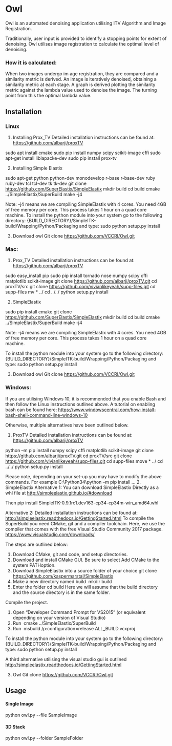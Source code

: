 # Owl
Owl is an automated denoising application utilising ITV Algorithm and Image Registration. 
 
Traditionally, user input is provided to identify a stopping points for extent of denoising. Owl utilises image registration to calculate the optimal level of denoising.  

### How it is calculated: 

When two images undergo im age registration, they are compared and a similarity metric is derived. An image is iteratively denoised, obtaining a similarity metric at each stage. A graph is derived plotting the similarity metric against the lambda value used to denoise the image. The turning point from this the optimal lambda value. 

## Installation 
### Linux 

1.	Installing Prox_TV 
Detailed installation instructions can be found at:  https://github.com/albarji/proxTV 

sudo apt install cmake 
sudo pip install numpy scipy scikit-image cffi 
sudo apt-get install liblapacke-dev
sudo pip install prox-tv	

2.	Installing Simple Elastix 

sudo apt-get python python-dev monodevelop r-base r-base-dev ruby ruby-dev tcl tcl-dev tk tk-dev
git clone https://github.com/SuperElastix/SimpleElastix
mkdir build
cd build
cmake ../SimpleElastix/SuperBuild
make -j4

Note: -j4 means we are compiling SimpleElastix with 4 cores. You need 4GB of free memory per core. This process takes 1 hour on a quad core machine. 
To install the python module into your system go to the following directory: 
{BUILD_DIRECTORY}/SimpleITK-build/Wrapping/Python/Packaging
and type: 
sudo python setup.py install

3.	Download owl 
Git clone https://github.com/VCCRI/Owl.git


### Mac:
1.	Prox_TV 
Detailed installation instructions can be found at:  https://github.com/albarji/proxTV 

sudo easy_install pip 
sudo pip install  tornado nose numpy scipy cffi matplotlib scikit-image 
git clone https://github.com/albarji/proxTV.git
cd proxTV/src 
git clone https://github.com/vivianlikeyeah/supp-files.git
cd supp-files
mv * ../ 
cd ../../
python setup.py install 

2.	SimpleElastix 

sudo pip install cmake 
git clone https://github.com/SuperElastix/SimpleElastix
mkdir build
cd build
cmake ../SimpleElastix/SuperBuild
make -j4

Note: -j4 means we are compiling SimpleElastix with 4 cores. You need 4GB of free memory per core. This process takes 1 hour on a quad core machine. 

To install the python module into your system go to the following directory: 
{BUILD_DIRECTORY}/SimpleITK-build/Wrapping/Python/Packaging
and type: 
sudo python setup.py install

3.	Download owl 
Git clone https://github.com/VCCRI/Owl.git

### Windows:

If you are utilising Windows 10, it is recommended that you enable Bash and then follow the Linux instructions outlined above. A tutorial on enabling bash can be found here: https://www.windowscentral.com/how-install-bash-shell-command-line-windows-10

Otherwise, multiple alternatives have been outlined below. 
1.	ProxTV 
Detailed installation instructions can be found at:  https://github.com/albarji/proxTV 

python –m pip install numpy scipy cffi matplotlib scikit-image 
git clone https://github.com/albarji/proxTV.git
cd proxTV/src 
git clone https://github.com/vivianlikeyeah/supp-files.git
cd supp-files
move * ../ 
cd ../../
python setup.py install

Please note, depending on your set-up you may have to modify the above commands.
For example C:\Python34\python –m pip install … 
2.	SimpleElastix
Alternative 1: 
You can download SimpleElastix Directly as a whl file at
http://simpleelastix.github.io/#download

Then 
pip install SimpleITK-0.9.1rc1.dev163-cp34-cp34m-win_amd64.whl  

Alternative 2:
Detailed installation instructions can be found at: http://simpleelastix.readthedocs.io/GettingStarted.html
To compile the SuperBuild you need CMake, git and a compiler toolchain. Here, we use the compiler that comes with the free Visual Studio Community 2017 package. https://www.visualstudio.com/downloads/

The steps are outlined below: 

1.	Download CMake, git and code, and setup directories.
2.	Download and install CMake GUI. Be sure to select Add CMake to the system PATHoption.
3.	Download SimpleElastix into a source folder of your choice 
git clone https://github.com/kaspermarstal/SimpleElastix
4.	Make a new directory named build 
mkdir build 
5.	Enter the folder 
cd build 
Here we will assume that the build directory and the source directory is in the same folder.

Compile the project.

1.	Open “Developer Command Prompt for VS2015” (or equivalent depending on your version of Visual Studio)
2.	Run 
cmake ../SimpleElastix/SuperBuild
3.	Run 
msbuild /p:configuration=release ALL_BUILD.vcxproj

To install the python module into your system go to the following directory: 
{BUILD_DIRECTORY}/SimpleITK-build/Wrapping/Python/Packaging
and type: 
sudo python setup.py install

A third alternative utilising the visual studio gui is outlined http://simpleelastix.readthedocs.io/GettingStarted.html


3.	Owl 
Git clone https://github.com/VCCRI/Owl.git


## Usage 

#### Single Image 

python owl.py --file SampleImage


#### 3D Stack 

python owl.py --folder SampleFolder 

